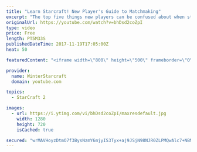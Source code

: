 ```yaml
---
title: "Learn Starcraft! New Player's Guide to Matchmaking"
excerpt: "The top five things new players can be confused about when starting off playing Starcraft 2!"
originalUrl: https://youtube.com/watch?v=bhDsd2coZpI
type: video
price: Free
length: PT5M33S
publishedDateTime: 2017-11-19T17:05:00Z
heat: 50

featuredContent: "<iframe width=\"800\" height=\"500\" frameborder=\"0\" src=\"https://www.youtube.com/embed/bhDsd2coZpI\" allow=\"accelerometer; autoplay; encrypted-media; gyroscope; picture-in-picture\" allowfullscreen></iframe>"

provider:
  name: WinterStarcraft
  domain: youtube.com

topics:
  - StarCraft 2

images:
  - url: https://i.ytimg.com/vi/bhDsd2coZpI/maxresdefault.jpg
    width: 1280
    height: 720
    isCached: true

secured: "wrMAVHoyzDtmO7f3BysNzmY6mjyIS3Tyx+aj9JSjN98NJR0ZLPMQwAlc7+NBMdeHhrF9xwMcRQKwqHu07r7Yxb29mWFTBOsDNuGz6LjvhjdnFgfE2SZskNKItmB96Ij2x5xrwJkZAPIPgPnXrsxzZ52ldVsMJmxqJyDvQzRRopA6cSO5gp9GkkqCF9ha1474MBi2oeaxWE9HkE+GgqE+6IKa1NnWCXHis3NUe5DYfMcxg4iZ6husPNlaq3+lhUZwZATb86Il/M3YVRBodOUc4ZyXT2LCmDDM1K0YeZGzupki+AvL4gj2bl+HOUsHjT6a847sEbz0Xuo5eqI3LqVwg8LmvQBP1RbuCkRuqBUK8m8yrZVSMjfQI+mxNNpAMTCz5sHLECb7Mv0YzmsvP7KMnAVdacSNWgLlzbEnPo6tpDc=;fIOSevIL4AQx8YHhTf3daQ=="
---
```



